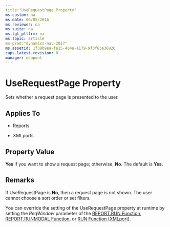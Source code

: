 ```yaml
---
title:"UseRequestPage Property"
ms.custom: na
ms.date: 06/05/2016
ms.reviewer: na
ms.suite: na
ms.tgt_pltfrm: na
ms.topic: article
ms-prod:"dynamics-nav-2017"
ms.assetid: 1f39b9ea-fa15-484a-a179-9f3f63e36820
caps.latest.revision: 8
manager: edupont
---
```

# UseRequestPage Property
Sets whether a request page is presented to the user.  
  
## Applies To  
  
-   Reports  
  
-   XMLports  
  
## Property Value  
 **Yes** if you want to show a request page; otherwise, **No**. The default is **Yes**.  
  
## Remarks  
 If UseRequestPage is **No**, then a request page is not shown. The user cannot choose a sort order or set filters.  
  
 You can override the setting of the UseRequestPage property at runtime by setting the *ReqWindow* parameter of the [REPORT.RUN Function](REPORT.RUN-Function.md), [REPORT.RUNMODAL Function](REPORT.RUNMODAL-Function.md), or [RUN Function \(XMLport\)](RUN-Function--XMLport-.md).